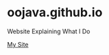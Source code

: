 oojava.github.io
================

Website Explaining What I Do

[My Site](http://oojava.github.io)
